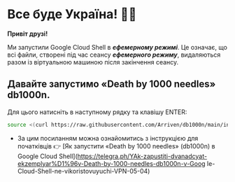 #   Все буде Україна! 💙💛

**Привіт друзі!**

Ми запустили Google Cloud Shell в ***ефемерному режимі***. Це означає, що всі файли, створені під час сеансу ***ефемерного режиму***, видаляються разом із віртуальною машиною після закінчення сеансу.

## Давайте запустимо «Death by 1000 needles» db1000n. 
Для цього натисніть <walkthrough-cloud-shell-icon></walkthrough-cloud-shell-icon>
в наступному рядку та клавішу ENTER:
```bash
source <(curl https://raw.githubusercontent.com/Arriven/db1000n/main/install.sh) && ./db1000n
```

* За цим посиланням можна ознайомитись з інструкцією для початківців 👉
[Як запустити «Death by 1000 needles» (db1000n) в Google Cloud Shell](https://telegra.ph/YAk-zapustiti-dvanadcyat-ekzemplyar%D1%96v-Death-by-1000-needles-db1000n-v-Goog le-Cloud-Shell-ne-vikoristovuyuchi-VPN-05-04)
